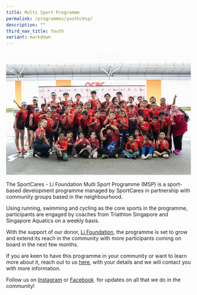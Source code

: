 ```yaml
---
title: Multi Sport Programme
permalink: /programmes/youth/msp/
description: ""
third_nav_title: Youth
variant: markdown
---
```

![](/images/msp%20duathlon%202022.jpg)

The SportCares - Li Foundation Multi Sport Programme (MSP) is a sport-based development programme managed by SportCares in partnership with community groups based in the neighbourhood. 

Using running, swimming and cycling as the core sports in the programme, participants are engaged by coaches from Triathlon Singapore and Singapore Aquatics on a weekly basis. 

With the support of our donor, [Li Foundation](https://www.lifoundationsg.com/home/featured-projects/sportcares-li-foundation-multisport-programme/), the programme is set to grow and extend its reach in the community with more participants coming on board in the next few months. 

If you are keen to have this programme in your community or want to learn more about it, reach out to us&nbsp;[here](mailto:sportcares@sport.gov.sg), with your details and we will contact you with more information.

Follow us on&nbsp;[Instagram](https://www.instagram.com/sportcares/)&nbsp;or&nbsp;[Facebook](https://www.facebook.com/SportCaresSG)&nbsp; for updates on all that we do in the community!